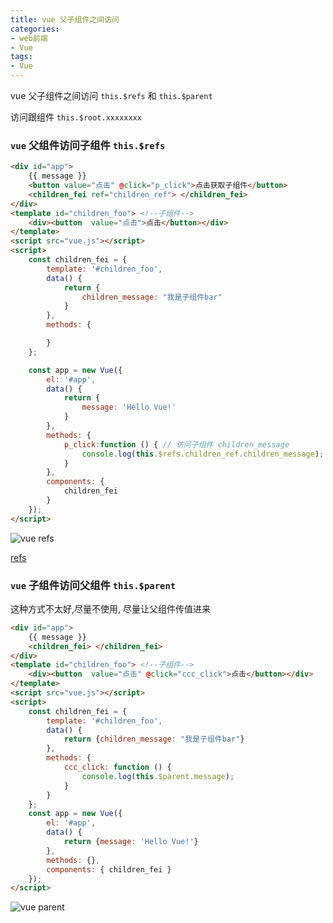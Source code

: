 ```yaml
---
title: vue 父子组件之间访问
categories: 
- web前端
- Vue
tags:
- Vue
---
```

vue 父子组件之间访问 `this.$refs` 和 `this.$parent` 

访问跟组件 `this.$root.xxxxxxxx`

### `vue` 父组件访问子组件 `this.$refs`

```html
<div id="app">
    {{ message }}
    <button value="点击" @click="p_click">点击获取子组件</button>
    <children_fei ref="children_ref"> </children_fei>
</div>
<template id="children_foo"> <!--子组件-->
    <div><button  value="点击">点击</button></div>
</template>
<script src="vue.js"></script>
<script>
    const children_fei = {
        template: '#children_foo',
        data() {
            return {
                children_message: "我是子组件bar"
            }
        },
        methods: {

        }
    };

    const app = new Vue({
        el: '#app',
        data() {
            return {
                message: 'Hello Vue!'
            }
        },
        methods: {
            p_click:function () { // 访问子组件 children_message
                console.log(this.$refs.children_ref.children_message);
            }
        },
        components: {
            children_fei
        }
    });
</script>

```

![vue refs](/img/vue/vue_refs.png "vue refs")

 [refs](https://cn.vuejs.org/v2/guide/components-edge-cases.html#%E8%AE%BF%E9%97%AE%E5%AD%90%E7%BB%84%E4%BB%B6%E5%AE%9E%E4%BE%8B%E6%88%96%E5%AD%90%E5%85%83%E7%B4%A0 "refs")

### `vue` 子组件访问父组件  `this.$parent`

这种方式不太好,尽量不使用,  尽量让父组件传值进来

```html
<div id="app">
    {{ message }}
    <children_fei> </children_fei>
</div>
<template id="children_foo"> <!--子组件-->
    <div><button  value="点击" @click="ccc_click">点击</button></div>
</template>
<script src="vue.js"></script>
<script>
    const children_fei = {
        template: '#children_foo',
        data() {
            return {children_message: "我是子组件bar"}
        },
        methods: {
            ccc_click: function () {
                console.log(this.$parent.message);
            }
        }
    };
    const app = new Vue({
        el: '#app',
        data() {
            return {message: 'Hello Vue!'}
        },
        methods: {},
        components: { children_fei }
    });
</script>

```

![vue parent](/img/vue/vue_parent.png "vue parent")

































